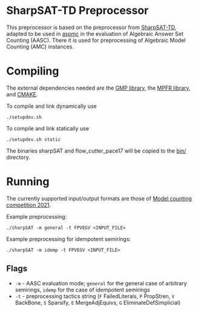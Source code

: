 # SharpSAT-TD Preprocessor

This preprocessor is based on the preprocessor from [SharpSAT-TD](https://github.com/Laakeri/sharpsat-td), adapted to be used in [aspmc](https://github.com/raki123/aspmc) in the evaluation of Algebraic Answer Set Counting (AASC). There it is used for preprocessing of Algebraic Model Counting (AMC) instances.

# Compiling

The external dependencies needed are the [GMP library](https://gmplib.org/), the [MPFR library](https://www.mpfr.org/), and [CMAKE](https://cmake.org/).

To compile and link dynamically use

``./setupdev.sh``

To compile and link statically use

``./setupdev.sh static``


The binaries sharpSAT and flow_cutter_pace17 will be copied to the [bin/](https://github.com/Laakeri/sharpsat-td/tree/main/bin) directory.

# Running

The currently supported input/output formats are those of [Model counting competition 2021](https://mccompetition.org/assets/files/2021/competition2021.pdf).


Example preprocessing:

``./sharpSAT -m general -t FPVEGV <INPUT_FILE>``

Example preprocessing for idempotent semirings:

``./sharpSAT -m idemp -t FPVEGV <INPUT_FILE>``


## Flags

- `-m` - AASC evaluation mode; `general` for the general case of arbitrary semirings, `idemp` for the case of idempotent semirings
- `-t` - preprocessing tactics string (`F` FailedLiterals, `P` PropStren, `V` BackBone, `S` Sparsify, `E` MergeAdjEquivs, `G` EliminateDefSimplicial)
